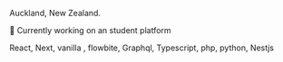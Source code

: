 Auckland, New Zealand. 

🚀 Currently working on an student platform

React, Next, vanilla , flowbite, Graphql, Typescript, php, python, Nestjs
